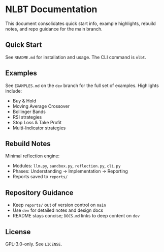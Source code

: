 # NLBT Documentation

This document consolidates quick start info, example highlights, rebuild notes, and repo guidance for the main branch.

## Quick Start

See `README.md` for installation and usage. The CLI command is `nlbt`.

## Examples

See `EXAMPLES.md` on the `dev` branch for the full set of examples. Highlights include:
- Buy & Hold
- Moving Average Crossover
- Bollinger Bands
- RSI strategies
- Stop Loss & Take Profit
- Multi-Indicator strategies

## Rebuild Notes

Minimal reflection engine:
- Modules: `llm.py`, `sandbox.py`, `reflection.py`, `cli.py`
- Phases: Understanding → Implementation → Reporting
- Reports saved to `reports/`

## Repository Guidance

- Keep `reports/` out of version control on `main`
- Use `dev` for detailed notes and design docs
- README stays concise; `DOCS.md` links to deep content on `dev`

## License

GPL-3.0-only. See `LICENSE`.
